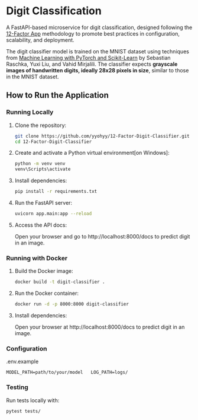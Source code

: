 # Digit Classification 

A FastAPI-based microservice for digit classification, designed following the [12-Factor App](https://12factor.net/) methodology to promote best practices in configuration, scalability, and deployment.

The digit classifier model is trained on the MNIST dataset using techniques from [Machine Learning with PyTorch and Scikit-Learn](https://sebastianraschka.com/blog/2022/ml-pytorch-book.html) by Sebastian Raschka, Yuxi Liu, and Vahid Mirjalili. The classifier expects **grayscale images of handwritten digits, ideally 28x28 pixels in size**, similar to those in the MNIST dataset.

## How to Run the Application

### Running Locally

1. Clone the repository:

   ```bash
   git clone https://github.com/yyohyy/12-Factor-Digit-Classifier.git
   cd 12-Factor-Digit-Classifier
   ```
2. Create and activate a Python virtual environment[on Windows]:
    ```bash
    python -m venv venv
    venv\Scripts\activate
    ```
3. Install dependencies:
    ```bash
    pip install -r requirements.txt
    ```
4. Run the FastAPI server:
    ```bash
    uvicorn app.main:app --reload
    ```
5. Access the API docs:
   
   Open your browser and go to http://localhost:8000/docs to predict digit in an image.

### Running with Docker

1. Build the Docker image:
   ```bash
   docker build -t digit-classifier .
   ```
2. Run the Docker container:
    ```bash
    docker run -d -p 8000:8000 digit-classifier
    ```
3. Install dependencies:
   
   Open your browser at http://localhost:8000/docs to predict digit in an image.

### Configuration

.env.example  

`
   MODEL_PATH=path/to/your/model  
   LOG_PATH=logs/
`

### Testing
Run tests locally with:
```
pytest tests/
```
